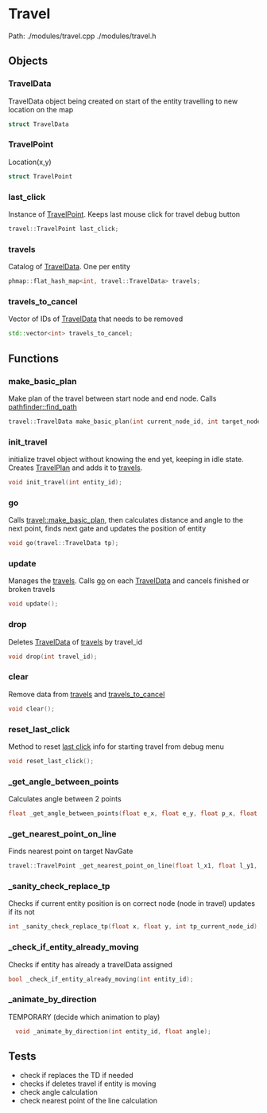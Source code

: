 # Travel
Path: ./modules/travel.cpp   ./modules/travel.h


## Objects

### TravelData
TravelData object being created on start of the entity travelling to new location on the map
```c++
struct TravelData
```

### TravelPoint
Location(x,y)
```c++
struct TravelPoint
```

### last_click
Instance of [TravelPoint](travel.md#TravelPoint). Keeps last mouse click for travel debug button
```c++
travel::TravelPoint last_click;
```

### travels
Catalog of [TravelData](travel.md#TravelData). One per entity
```c++
phmap::flat_hash_map<int, travel::TravelData> travels;
```

### travels_to_cancel
Vector of IDs of  [TravelData](travel.md#TravelData) that needs to be removed
```c++
std::vector<int> travels_to_cancel;
```


## Functions

### make_basic_plan
Make plan of the travel between start node and end node. Calls [pathfinder::find_path](pathfinder.md#find_path)
```c++
travel::TravelData make_basic_plan(int current_node_id, int target_node_id);
```

### init_travel
initialize travel object without knowing the end yet, keeping in idle state. Creates [TravelPlan](travel.md#TravelPlan) and adds it to [travels](travel.md#travels).
```c++
void init_travel(int entity_id);
```

### go
Calls [travel::make_basic_plan](travel.md#make_basic_plan), then calculates distance and angle to the next point, finds next gate and updates the position of entity
```c++
void go(travel::TravelData tp);
```

### update
Manages the [travels](travel.md#travels). Calls [go](travel.md#go) on each [TravelData](travel.md#TravelData) and cancels finished or broken travels
```c++
void update();
```

### drop
Deletes [TravelData](travel.md#TravelData) of [travels](travel.md#travels) by travel_id
```c++
void drop(int travel_id);
```

### clear
Remove data from [travels](travel.md#travels) and [travels_to_cancel](travel.md#travels_to_cancel)
```c++
void clear();
```

### reset_last_click
Method to reset [last click](travel.md#last_click) info for starting travel from debug menu
```c++
void reset_last_click();
```



### _get_angle_between_points
Calculates angle between 2 points
```c++
float _get_angle_between_points(float e_x, float e_y, float p_x, float p_y);
```

### _get_nearest_point_on_line
Finds nearest point on target NavGate
```c++
travel::TravelPoint _get_nearest_point_on_line(float l_x1, float l_y1, float l_x2, float l_y2, float p_x, float p_y);
```

### _sanity_check_replace_tp
Checks if current entity position is on correct node (node in travel) updates if its not
```c++
int _sanity_check_replace_tp(float x, float y, int tp_current_node_id);
```

### _check_if_entity_already_moving
Checks if entity has already a travelData assigned
```c++
bool _check_if_entity_already_moving(int entity_id);
```

### _animate_by_direction
TEMPORARY (decide which animation to play)
```c++
  void _animate_by_direction(int entity_id, float angle);
```

## Tests
- check if replaces the TD if needed
- checks if deletes travel if entity is moving
- check angle calculation
- check nearest point of the line calculation

